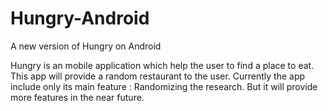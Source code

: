# Hungry-Android
A new version of Hungry on Android

Hungry is an mobile application which help the user to find a place to eat. This app will provide a random restaurant to the user. Currently the app include only its main feature : Randomizing the research. But it will provide more features in the near future.


